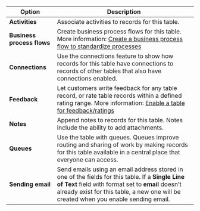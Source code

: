 |Option   |Description  |
|---------|---------|
|**Activities**|Associate activities to records for this table.|
|**Business process flows**|Create business process flows for this table. More information: [Create a business process flow to standardize processes](/flow/create-business-process-flow)|
|**Connections**|Use the connections feature to show how records for this table have connections to records of other tables that also have connections enabled.|
|**Feedback**|Let customers write feedback for any table record, or rate table records within a defined rating range. More information: [Enable a table for feedback/ratings](../maker/data-platform/configure-entity-feedback.md)|
|**Notes**|Append notes to records for this table. Notes include the ability to add attachments.|
|**Queues**|Use the table with queues. Queues improve routing and sharing of work by making records for this table available in a central place that everyone can access.|
|**Sending email**|Send emails using an email address stored in one of the fields for this table. If a **Single Line of Text** field with format set to **email** doesn’t already exist for this table, a new one will be created when you enable sending email.|